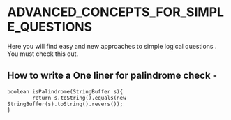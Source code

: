# ADVANCED_CONCEPTS_FOR_SIMPLE_QUESTIONS
Here you will find easy and new approaches to simple logical questions . You must check this out.

## How to write a One liner for palindrome check - 
```
boolean isPalindrome(StringBuffer s){
        return s.toString().equals(new StringBuffer(s).toString().revers());
}
```
